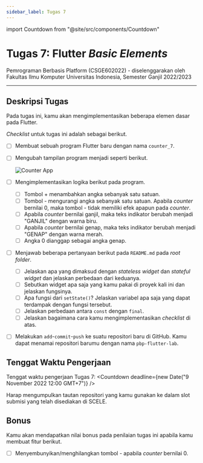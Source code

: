 ```yaml
---
sidebar_label: Tugas 7
---
```


import Countdown from "@site/src/components/Countdown"

# Tugas 7: Flutter _Basic Elements_

Pemrograman Berbasis Platform (CSGE602022) - diselenggarakan oleh Fakultas Ilmu Komputer
Universitas Indonesia, Semester Ganjil 2022/2023

---

## Deskripsi Tugas

Pada tugas ini, kamu akan mengimplementasikan beberapa elemen dasar pada Flutter.

_Checklist_ untuk tugas ini adalah sebagai berikut.

- [ ] Membuat sebuah program Flutter baru dengan nama `counter_7`.
- [ ] Mengubah tampilan program menjadi seperti berikut.

    ![Counter App](https://i.ibb.co/WKr6X9Q/Selection-576.png)

- [ ] Mengimplementasikan logika berikut pada program.
  - [ ] Tombol + menambahkan angka sebanyak satu satuan.
  - [ ] Tombol - mengurangi angka sebanyak satu satuan. Apabila _counter_ bernilai 0, maka tombol - tidak memiliki efek apapun pada _counter_.
  - [ ] Apabila _counter_ bernilai ganjil, maka teks indikator berubah menjadi "GANJIL" dengan warna biru.
  - [ ] Apabila _counter_ bernilai genap, maka teks indikator berubah menjadi "GENAP" dengan warna merah.
  - [ ] Angka 0 dianggap sebagai angka genap.
- [ ] Menjawab beberapa pertanyaan berikut pada `README.md` pada _root folder_.
  - [ ] Jelaskan apa yang dimaksud dengan _stateless widget_ dan _stateful widget_ dan jelaskan perbedaan dari keduanya.
  - [ ] Sebutkan widget apa saja yang kamu pakai di proyek kali ini dan jelaskan fungsinya.
  - [ ] Apa fungsi dari `setState()`? Jelaskan variabel apa saja yang dapat terdampak dengan fungsi tersebut.
  - [ ] Jelaskan perbedaan antara `const` dengan `final`.
  - [ ] Jelaskan bagaimana cara kamu mengimplementasikan _checklist_ di atas.
- [ ] Melakukan `add`-`commit`-`push` ke suatu repositori baru di GitHub. Kamu dapat menamai repositori barumu dengan nama `pbp-flutter-lab`.

## Tenggat Waktu Pengerjaan

Tenggat waktu pengerjaan Tugas 7: <Countdown deadline={new Date("9 November 2022 12:00 GMT+7")} />

Harap mengumpulkan tautan repositori yang kamu gunakan ke dalam slot submisi yang telah disediakan di SCELE.

## Bonus

Kamu akan mendapatkan nilai bonus pada penilaian tugas ini apabila kamu membuat fitur berikut.

- [ ] Menyembunyikan/menghilangkan tombol - apabila _counter_ bernilai 0.
